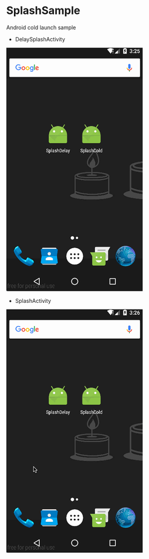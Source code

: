 # SplashSample
Android cold launch sample

 * DelaySplashActivity
 
 ![image](https://raw.githubusercontent.com/sakebook/SplashSample/master/art/delay.gif)

 
  * SplashActivity

 ![image](https://raw.githubusercontent.com/sakebook/SplashSample/master/art/cold.gif)
  
